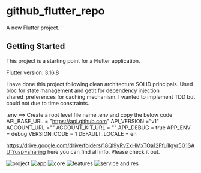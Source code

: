 # github_flutter_repo

A new Flutter project.

## Getting Started

This project is a starting point for a Flutter application.

Flutter version: 3.16.8

I have done this project following clean architecture SOLID principals. 
Used bloc for state management and getIt for dependency injection shared_preferences for caching mechanism.
I wanted to implement TDD but could not due to time constraints. 



.env ==> Create a root level file name .env and copy the below code
API_BASE_URL = "https://api.github.com"
API_VERSION ="v1"
ACCOUNT_URL =""
ACCOUNT_KIT_URL = ""
APP_DEBUG = true
APP_ENV = debug
VERSION_CODE = 1
DEFAULT_LOCALE = en

https://drive.google.com/drive/folders/18Ql9yRvZxHMxTOa12Ffu1Igyr5G1SAUf?usp=sharing
here you can find all info. Please check it out. 

![project](https://github.com/pritimoy/github_flutter_repo/assets/22918584/34c7476f-44d7-498d-a93d-7f015d5649d9)
![app](https://github.com/pritimoy/github_flutter_repo/assets/22918584/d1d196a2-9ba6-4a5e-b89b-f0b9bd4022c2)
![core](https://github.com/pritimoy/github_flutter_repo/assets/22918584/64d832ef-4cf7-4e69-9018-20219e236d4f)
![features](https://github.com/pritimoy/github_flutter_repo/assets/22918584/734211bc-21a7-419d-a1a9-d3267538042d)
![service and res](https://github.com/pritimoy/github_flutter_repo/assets/22918584/ea65354f-3842-45c1-b413-a50d42dbf6e8)